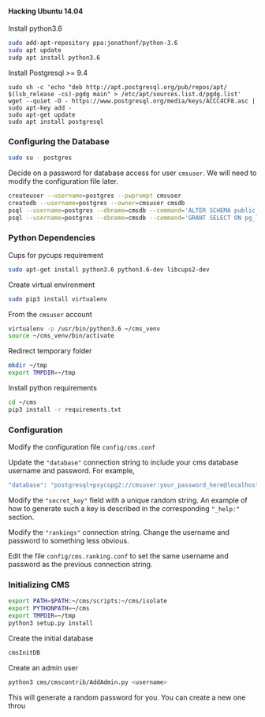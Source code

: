 
#### Hacking Ubuntu 14.04

Install python3.6
```bash
sudo add-apt-repository ppa:jonathonf/python-3.6
sudo apt update
sudp apt install python3.6
```

Install Postgresql >= 9.4
```
sudo sh -c 'echo "deb http://apt.postgresql.org/pub/repos/apt/ $(lsb_release -cs)-pgdg main" > /etc/apt/sources.list.d/pgdg.list'
wget --quiet -O - https://www.postgresql.org/media/keys/ACCC4CF8.asc | sudo apt-key add -
sudo apt-get update
sudo apt install postgresql
```

### Configuring the Database

```bash
sudo su - postgres
```
Decide on a password for database access for user `cmsuser`.  We will need to modify the configuration file later.

```bash
createuser --username=postgres --pwprompt cmsuser
createdb --username=postgres --owner=cmsuser cmsdb
psql --username=postgres --dbname=cmsdb --command='ALTER SCHEMA public OWNER TO cmsuser'
psql --username=postgres --dbname=cmsdb --command='GRANT SELECT ON pg_largeobject TO cmsuser'
```

### Python Dependencies

Cups for pycups requirement
```bash
sudo apt-get install python3.6 python3.6-dev libcups2-dev
```

Create virtual environment
```bash
sudo pip3 install virtualenv
```

From the `cmsuser` account
```bash
virtualenv -p /usr/bin/python3.6 ~/cms_venv
source ~/cms_venv/bin/activate
```

Redirect temporary folder
```bash
mkdir ~/tmp
export TMPDIR=~/tmp
```

Install python requirements
```bash
cd ~/cms
pip3 install -r requirements.txt
```

### Configuration

Modify the configuration file `config/cms.conf`

Update the `"database"` connection string to include your cms database username and password.  For example,
```bash
"database": "postgresql+psycopg2://cmsuser:your_password_here@localhost:5432/cmsdb",
```

Modify the `"secret_key"` field with a unique random string.  An example of how to generate such a key is described in the corresponding `"_help:"` section.

Modify the `"rankings"` connection string.  Change the username and password to something less obvious.

Edit the file `config/cms.ranking.conf` to set the same username and password as the previous connection string.

### Initializing CMS

```bash
export PATH=$PATH:~/cms/scripts:~/cms/isolate
export PYTHONPATH=~/cms
export TMPDIR=~/tmp
python3 setup.py install
```

Create the initial database
```bash
cmsInitDB
```

Create an admin user
```bash
python3 cms/cmscontrib/AddAdmin.py <username>
```
This will generate a random password for you.  You can create a new one throu
